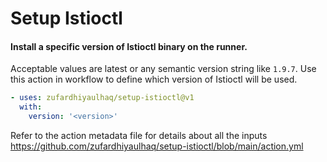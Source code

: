 # Setup Istioctl
#### Install a specific version of Istioctl binary on the runner.

Acceptable values are latest or any semantic version string like `1.9.7`. Use this action in workflow to define which version of Istioctl will be used.

```yaml
- uses: zufardhiyaulhaq/setup-istioctl@v1
  with:
    version: '<version>'
```
Refer to the action metadata file for details about all the inputs https://github.com/zufardhiyaulhaq/setup-istioctl/blob/main/action.yml
